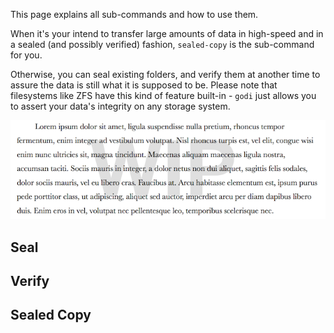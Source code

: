 This page explains all sub-commands and how to use them.

When it's your intend to transfer large amounts of data in high-speed and in a sealed (and possibly verified) fashion, `sealed-copy` is the sub-command for you.

Otherwise, you can seal existing folders, and verify them at another time to assure the data is still what it is supposed to be. Please note that filesystems like ZFS have this kind of feature built-in - `godi` just allows you to assert your data's integrity on any storage system.

![under construction](https://raw.githubusercontent.com/Byron/bcore/master/src/images/wip.png)

## Seal

## Verify

## Sealed Copy